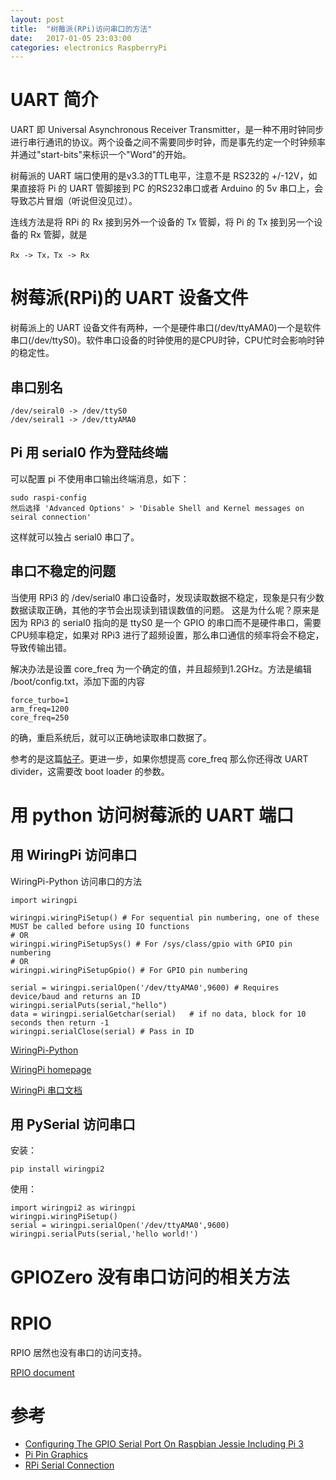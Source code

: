 ```yaml
---
layout: post
title:  "树莓派(RPi)访问串口的方法"
date:   2017-01-05 23:03:00
categories: electronics RaspberryPi
---
```


# UART 简介

UART 即 Universal Asynchronous Receiver Transmitter，是一种不用时钟同步进行串行通讯的协议。两个设备之间不需要同步时钟，而是事先约定一个时钟频率并通过"start-bits"来标识一个"Word"的开始。

树莓派的 UART 端口使用的是v3.3的TTL电平，注意不是 RS232的 +/-12V，如果直接将 Pi 的 UART 管脚接到 PC 的RS232串口或者 Arduino 的 5v 串口上，会导致芯片冒烟（听说但没见过）。

连线方法是将 RPi 的 Rx 接到另外一个设备的 Tx 管脚，将 Pi 的 Tx 接到另一个设备的 Rx 管脚，就是

    Rx -> Tx，Tx -> Rx

# 树莓派(RPi)的 UART 设备文件

树莓派上的 UART 设备文件有两种，一个是硬件串口(/dev/ttyAMA0)一个是软件串口(/dev/ttyS0)。软件串口设备的时钟使用的是CPU时钟，CPU忙时会影响时钟的稳定性。

## 串口别名

    /dev/seiral0 -> /dev/ttyS0
    /dev/seiral1 -> /dev/ttyAMA0

## Pi 用 serial0 作为登陆终端

可以配置 pi 不使用串口输出终端消息，如下：

    sudo raspi-config
    然后选择 'Advanced Options' > 'Disable Shell and Kernel messages on seiral connection'

这样就可以独占 serial0 串口了。

## 串口不稳定的问题

当使用 RPi3 的 /dev/serial0 串口设备时，发现读取数据不稳定，现象是只有少数数据读取正确，其他的字节会出现读到错误数值的问题。
这是为什么呢？原来是因为 RPi3 的 serial0 指向的是 ttyS0 是一个 GPIO 的串口而不是硬件串口，需要CPU频率稳定，如果对 RPi3 
进行了超频设置，那么串口通信的频率将会不稳定，导致传输出错。

解决办法是设置 core_freq 为一个确定的值，并且超频到1.2GHz。方法是编辑 /boot/config.txt，添加下面的内容

    force_turbo=1
    arm_freq=1200
    core_freq=250

的确，重启系统后，就可以正确地读取串口数据了。

参考的是这篇[帖子][pi3 core UART]。更进一步，如果你想提高 core_freq 那么你还得改 UART divider，这需要改
boot loader 的参数。

# 用 python 访问树莓派的 UART 端口

## 用 WiringPi 访问串口

WiringPi-Python 访问串口的方法
    
    import wiringpi
    
    wiringpi.wiringPiSetup() # For sequential pin numbering, one of these MUST be called before using IO functions
    # OR
    wiringpi.wiringPiSetupSys() # For /sys/class/gpio with GPIO pin numbering
    # OR
    wiringpi.wiringPiSetupGpio() # For GPIO pin numbering
    
    serial = wiringpi.serialOpen('/dev/ttyAMA0',9600) # Requires device/baud and returns an ID
    wiringpi.serialPuts(serial,"hello")
    data = wiringpi.serialGetchar(serial)   # if no data, block for 10 seconds then return -1
    wiringpi.serialClose(serial) # Pass in ID


[WiringPi-Python](https://github.com/WiringPi/WiringPi-Python)

[WiringPi homepage](http://wiringpi.com/)

[WiringPi 串口文档](http://wiringpi.com/reference/serial-library/)

## 用 PySerial 访问串口

安装：

    pip install wiringpi2

使用：

    import wiringpi2 as wiringpi
    wiringpi.wiringPiSetup()
    serial = wiringpi.serialOpen('/dev/ttyAMA0',9600)
    wiringpi.serialPuts(serial,'hello world!')

# GPIOZero 没有串口访问的相关方法

# RPIO

RPIO 居然也没有串口的访问支持。

[RPIO document](https://pythonhosted.org/RPIO/index.html)

# 参考

* [Configuring The GPIO Serial Port On Raspbian Jessie Including Pi 3](http://spellfoundry.com/2016/05/29/configuring-gpio-serial-port-raspbian-jessie-including-pi-3/)
* [Pi Pin Graphics](http://pinout.xyz/pinout/uart)
* [RPi Serial Connection](http://elinux.org/RPi_Serial_Connection)

[pi3 core UART]: https://www.raspberrypi.org/forums/viewtopic.php?f=72&t=138563&p=919875&hilit=pi+3+core+uart